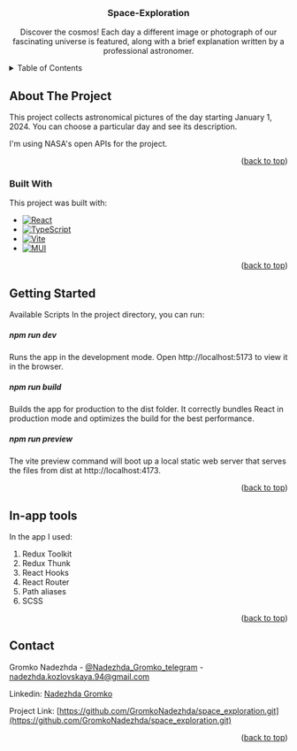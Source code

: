 <!-- PROJECT LOGO -->
<br />
<div align="center">
   <h3 align="center">Space-Exploration</h3>

  <p align="center">
   Discover the cosmos! Each day a different image or photograph of our fascinating universe is featured, along with a brief explanation written by a professional astronomer.
  </p>
</div>



<!-- TABLE OF CONTENTS -->
<details>
  <summary>Table of Contents</summary>
  <ol>
    <li>
      <a href="#about-the-project">About The Project</a>
      <ul>
        <li><a href="#built-with">Built With</a></li>
      </ul>
    </li>
    <li>
      <a href="#getting-started">Getting Started</a>
    </li>
    <li><a href="#in-app tools">In-app tools</a></li>
    <li><a href="#contact">Contact</a></li>
  </ol>
</details>



<!-- ABOUT THE PROJECT -->
## About The Project

This project collects astronomical pictures of the day starting January 1, 2024. You can choose a particular day and see its description. 

I'm using NASA's open APIs for the project.

<p align="right">(<a href="#readme-top">back to top</a>)</p>



### Built With

This project was built with:

* [![React][React.js]][React-url]
* [![TypeScript][Typescriptlang.org]][Typescript-url]
* [![Vite][Vitejs.dev]][Vite-url]
* [![MUI][Mui.com]][Mui-url]

<p align="right">(<a href="#readme-top">back to top</a>)</p>



<!-- GETTING STARTED -->
## Getting Started

Available Scripts
In the project directory, you can run:

##### npm run dev
Runs the app in the development mode.
Open http://localhost:5173 to view it in the browser.

##### npm run build
Builds the app for production to the dist folder.
It correctly bundles React in production mode and optimizes the build for the best performance.

##### npm run preview
The vite preview command will boot up a local static web server that serves the files from dist at http://localhost:4173.

<p align="right">(<a href="#readme-top">back to top</a>)</p>



<!-- IN-APP TOOLS -->
## In-app tools
In the app I used:

1. Redux Toolkit
2. Redux Thunk
3. React Hooks
4. React Router
5. Path aliases
6. SCSS

<p align="right">(<a href="#readme-top">back to top</a>)</p>



<!-- CONTACT -->
## Contact

Gromko Nadezhda - [@Nadezhda_Gromko_telegram](https://t.me/Nadezhda_Gromko) - nadezhda.kozlovskaya.94@gmail.com

Linkedin: [Nadezhda Gromko](www.linkedin.com/in/nadezhda-gromko)

Project Link: [https://github.com/GromkoNadezhda/space_exploration.git](https://github.com/GromkoNadezhda/space_exploration.git)

<p align="right">(<a href="#readme-top">back to top</a>)</p>




<!-- MARKDOWN LINKS & IMAGES -->
<!-- https://www.markdownguide.org/basic-syntax/#reference-style-links -->
[React.js]: https://img.shields.io/badge/React-20232A?style=for-the-badge&logo=react&logoColor=61DAFB
[React-url]: https://reactjs.org/
[Typescriptlang.org]:https://img-b.udemycdn.com/course/750x422/5475052_d3d8_14.jpg
[Typescript-url]:https://www.typescriptlang.org/
[Vitejs.dev]:https://hermes.dio.me/articles/cover/58938d8c-bfc1-436a-a576-683e5332fdc6.png
[Vite-url]: https://vitejs.dev/
[Mui.com]:https://mui.com/static/social-previews/home-preview.jpg
[Mui-url]: https://mui.com/